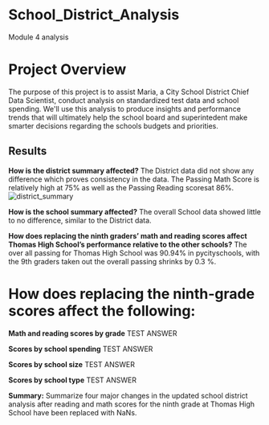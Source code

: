 # School_District_Analysis
Module 4 analysis 

# Project Overview 
The purpose of this project is to assist Maria, a City School District Chief Data Scientist, conduct analysis on standardized test data and school spending. We'll use this analysis to produce insights and performance trends that will ultimately help the school board and superintedent make smarter decisions regarding the schools budgets and priorities. 


## Results

**How is the district summary affected?** 
The District data did not show any difference which proves consistency in the data. The Passing Math Score is relatively high at 75% as well as the Passing Reading scoresat 86%.
![district_summary](https://user-images.githubusercontent.com/75700317/112767851-faecb900-8fe6-11eb-8a92-1a7b242a9671.JPG)


**How is the school summary affected?**
The overall School data showed little to no difference, similar to the District data.


**How does replacing the ninth graders’ math and reading scores affect Thomas High School’s performance relative to the other schools?** 
The over all passing for Thomas High School was 90.94% in pycityschools, with the 9th graders taken out the overall passing shrinks by 0.3 %.

# **How does replacing the ninth-grade scores affect the following:**

**Math and reading scores by grade**
TEST ANSWER

**Scores by school spending**
TEST ANSWER

**Scores by school size**
TEST ANSWER

**Scores by school type**
TEST ANSWER

**Summary:** 
Summarize four major changes in the updated school district analysis after reading and math scores for the ninth grade at Thomas High School have been replaced with NaNs.

